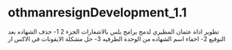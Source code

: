 # othmanresignDevelopment_1.1
تطوير اداة عثمان المطيري لدمج برامج بلس بالاشعارات الجزء 2
1- حذف الشهاده بعد التوقيع 
2- اخفاء اسم الشهاده من الوحدة الطرفيه 
3- حل مشكلة الايقونات في الاكس ار
